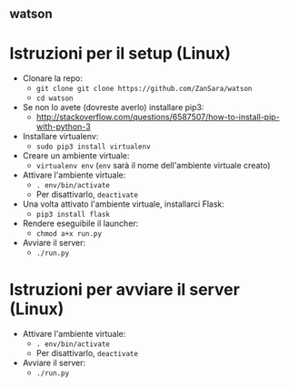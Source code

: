 ## watson

# Istruzioni per il setup (Linux)

 - Clonare la repo: 
     - `git clone git clone https://github.com/ZanSara/watson`
     - `cd watson`
 - Se non lo avete (dovreste averlo) installare pip3: 
     - http://stackoverflow.com/questions/6587507/how-to-install-pip-with-python-3
 - Installare virtualenv: 
     - `sudo pip3 install virtualenv`
 - Creare un ambiente virtuale:
     - `virtualenv env` (`env` sarà il nome dell'ambiente virtuale creato)
 - Attivare l'ambiente virtuale:
     - `. env/bin/activate`
     - Per disattivarlo, `deactivate`
 - Una volta attivato l'ambiente virtuale, installarci Flask:
     - `pip3 install flask`
 - Rendere eseguibile il launcher:
     - `chmod a+x run.py`
 - Avviare il server:
     - `./run.py`
 
# Istruzioni per avviare il server (Linux)
 - Attivare l'ambiente virtuale:
     - `. env/bin/activate`
     - Per disattivarlo, `deactivate`
 - Avviare il server:
     - `./run.py`
